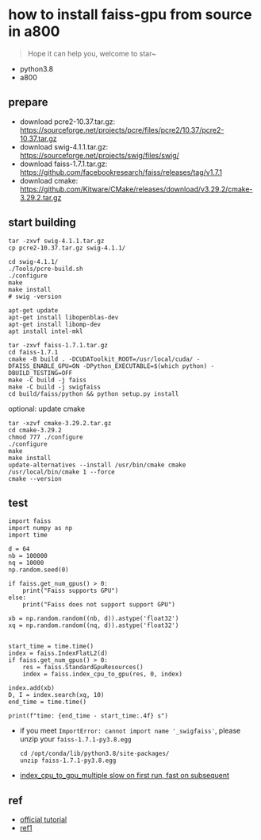 # how to install faiss-gpu from source in a800
> Hope it can help you, welcome to star~ 
- python3.8
- a800

## prepare
- download pcre2-10.37.tar.gz: https://sourceforge.net/projects/pcre/files/pcre2/10.37/pcre2-10.37.tar.gz
- download swig-4.1.1.tar.gz: https://sourceforge.net/projects/swig/files/swig/
- download faiss-1.7.1.tar.gz: https://github.com/facebookresearch/faiss/releases/tag/v1.7.1
- download cmake: https://github.com/Kitware/CMake/releases/download/v3.29.2/cmake-3.29.2.tar.gz

## start building
```
tar -zxvf swig-4.1.1.tar.gz
cp pcre2-10.37.tar.gz swig-4.1.1/

cd swig-4.1.1/
./Tools/pcre-build.sh
./configure
make
make install
# swig -version 
```

```
apt-get update
apt-get install libopenblas-dev
apt-get install libomp-dev
apt install intel-mkl
```

```
tar -zxvf faiss-1.7.1.tar.gz
cd faiss-1.7.1
cmake -B build . -DCUDAToolkit_ROOT=/usr/local/cuda/ -DFAISS_ENABLE_GPU=ON -DPython_EXECUTABLE=$(which python) -DBUILD_TESTING=OFF
make -C build -j faiss
make -C build -j swigfaiss
cd build/faiss/python && python setup.py install
```

optional: update cmake
```
tar -xzvf cmake-3.29.2.tar.gz
cd cmake-3.29.2
chmod 777 ./configure
./configure
make
make install
update-alternatives --install /usr/bin/cmake cmake /usr/local/bin/cmake 1 --force
cmake --version
```
## test
```
import faiss
import numpy as np
import time

d = 64
nb = 100000
nq = 10000
np.random.seed(0)

if faiss.get_num_gpus() > 0:
    print("Faiss supports GPU")
else:
    print("Faiss does not support support GPU")

xb = np.random.random((nb, d)).astype('float32')
xq = np.random.random((nq, d)).astype('float32')


start_time = time.time()
index = faiss.IndexFlatL2(d)
if faiss.get_num_gpus() > 0:
    res = faiss.StandardGpuResources()
    index = faiss.index_cpu_to_gpu(res, 0, index)

index.add(xb)
D, I = index.search(xq, 10)
end_time = time.time()

print(f"time: {end_time - start_time:.4f} s")

```

- if you meet `ImportError: cannot import name '_swigfaiss'`, please unzip your `faiss-1.7.1-py3.8.egg`
  ```
  cd /opt/conda/lib/python3.8/site-packages/
  unzip faiss-1.7.1-py3.8.egg
  ```
- [index_cpu_to_gpu_multiple slow on first run, fast on subsequent](https://github.com/facebookresearch/faiss/issues/2710)

## ref
- [official tutorial](https://github.com/facebookresearch/faiss/blob/main/INSTALL.md)
- [ref1](https://blog.csdn.net/qq_41368074/article/details/130714550)
